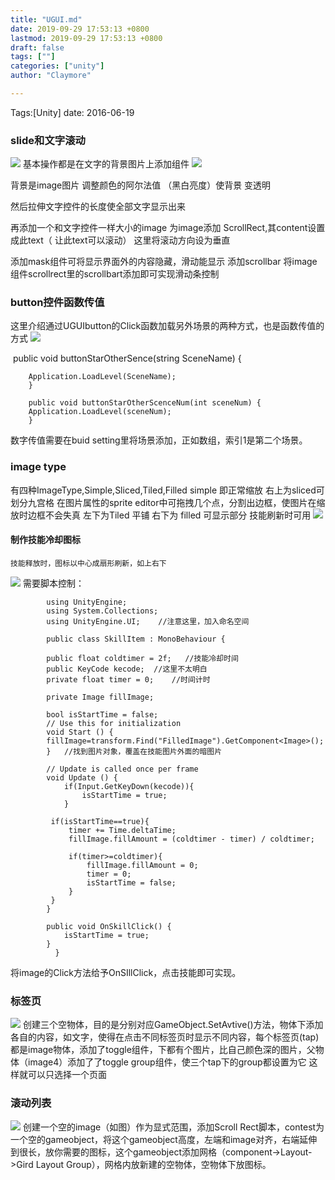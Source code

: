 ```yaml
---
title: "UGUI.md"
date: 2019-09-29 17:53:13 +0800
lastmod: 2019-09-29 17:53:13 +0800
draft: false
tags: [""]
categories: ["unity"]
author: "Claymore"

---
```

Tags:[Unity]  date: 2016-06-19

### slide和文字滚动
![](http://claymore.wang:5000/uploads/big/a9a8d82cc48c0d6a7881b98d3fb9fe73.png)
基本操作都是在文字的背景图片上添加组件
![](http://claymore.wang:5000/uploads/big/b72211ad8016a0b793a0c585c895bc9c.png)

<!-- more -->

背景是image图片    调整颜色的阿尔法值 （黑白亮度）使背景 变透明

然后拉伸文字控件的长度使全部文字显示出来

再添加一个和文字控件一样大小的image 
为image添加 ScrollRect,其content设置成此text（ 让此text可以滚动）
这里将滚动方向设为垂直

添加mask组件可将显示界面外的内容隐藏，滑动能显示
添加scrollbar 将image组件scrollrect里的scrollbart添加即可实现滑动条控制

### button控件函数传值
这里介绍通过UGUIbutton的Click函数加载另外场景的两种方式，也是函数传值的方式
![](http://claymore.wang:5000/uploads/big/4d790da1f37e5ba795ed82cde931799c.png)
    
​        public void buttonStarOtherSence(string SceneName) {

        Application.LoadLevel(SceneName);
        }
    
        public void buttonStarOtherScenceNum(int sceneNum) {
        Application.LoadLevel(sceneNum);
        }
数字传值需要在buid setting里将场景添加，正如数组，索引1是第二个场景。
### image type
有四种ImageType,Simple,Sliced,Tiled,Filled
simple 即正常缩放
右上为sliced可划分九宫格 在图片属性的sprite editor中可拖拽几个点，分割出边框，使图片在缩放时边框不会失真
左下为Tiled 平铺
右下为 filled 可显示部分 技能刷新时可用
![](http://claymore.wang:5000/uploads/big/e3b1660bdeacd72d8f90f69dfdc0a0b5.jpg)

#### 制作技能冷却图标
    技能释放时，图标以中心成扇形刷新，如上右下
![](http://claymore.wang:5000/uploads/big/90b4a36657a95fb003e39a7b0b981b3f.png)
需要脚本控制：

            using UnityEngine;
            using System.Collections;
            using UnityEngine.UI;    //注意这里，加入命名空间
        
            public class SkillItem : MonoBehaviour {
        
            public float coldtimer = 2f;   //技能冷却时间
            public KeyCode kecode;  //这里不太明白
            private float timer = 0;    //时间计时
        
            private Image fillImage;
        
            bool isStartTime = false;
        	// Use this for initialization
        	void Start () {
        	fillImage=transform.Find("FilledImage").GetComponent<Image>();
        	}   //找到图片对象，覆盖在技能图片外面的暗图片
        	
        	// Update is called once per frame
        	void Update () {
                if(Input.GetKeyDown(kecode)){
                    isStartTime = true;
                }
        
        	 if(isStartTime==true){
                 timer += Time.deltaTime;
                 fillImage.fillAmount = (coldtimer - timer) / coldtimer;
        
                 if(timer>=coldtimer){
                     fillImage.fillAmount = 0;
                     timer = 0;
                     isStartTime = false;
                 }
             }
        	}
        
            public void OnSkillClick() {
                isStartTime = true;
            }
              }
将image的Click方法给予OnSIllClick，点击技能即可实现。
### 标签页
![](http://claymore.wang:5000/uploads/big/753a53348eb40e346444c0230812c714.png)
创建三个空物体，目的是分别对应GameObject.SetAvtive()方法，物体下添加各自的内容，如文字，使得在点击不同标签页时显示不同内容，每个标签页(tap)都是image物体，添加了toggle组件，下都有个图片，比自己颜色深的图片，父物体（image4）添加了了toggle group组件，使三个tap下的group都设置为它 这样就可以只选择一个页面

### 滚动列表
![](http://claymore.wang:5000/uploads/big/40be1a7f595da8c3cf58bd089aab8aa7.png)
创建一个空的image（如图）作为显式范围，添加Scroll Rect脚本，contest为一个空的gameobject，将这个gameobject高度，左端和image对齐，右端延伸到很长，放你需要的图标，这个gameobject添加网格（component->Layout->Gird Layout Group），网格内放新建的空物体，空物体下放图标。



























